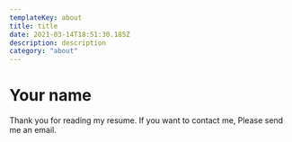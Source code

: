 ```yaml
---
templateKey: about
title: title
date: 2021-03-14T18:51:30.185Z
description: description
category: "about"
---
```


# Your name

Thank you for reading my resume. If you want to contact me, Please send me an email.
